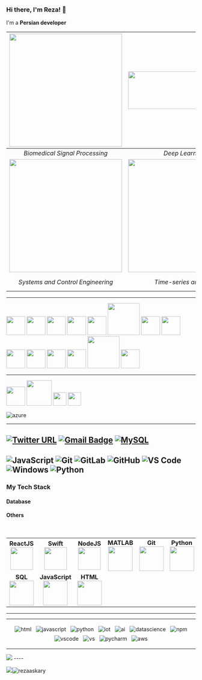### Hi there, I'm Reza! 👋

I'm a **Persian developer** 


 <!--  this is 6 figures, showing my interests -->
 
|<img src="https://user-images.githubusercontent.com/44175575/188337231-186122cd-f92c-4c45-929b-2e11fb97c022.gif" width="300"/>|<img src="https://user-images.githubusercontent.com/44175575/188337418-7575d9de-7aed-4a42-a7d1-2c2dd8c45a8c.png" height="100" width="300"/>|<img src="https://user-images.githubusercontent.com/44175575/188338016-50be69e6-c95b-4f86-a5c9-da025320da6d.png" height="150" width="300"/>|
|:-:|:-:|:-:|
*Biomedical Signal Processing* |*Deep Learning*|*Wristband Biosignals*|
|<img src="https://user-images.githubusercontent.com/44175575/188770557-3e18f0cc-ca96-4bf6-9e20-e883f8cd65bc.png" width="300"/>| <img src="https://user-images.githubusercontent.com/44175575/188338160-e6c408c3-458d-48a6-b106-40e6100cfe82.png" width="300"/> |<img src="https://user-images.githubusercontent.com/44175575/188338439-9460c106-fed6-4e11-bfca-53644e469d99.png" width="300"/>|
*Systems and Control Engineering*|*Time-series analysis*|*Machine Learning & Data-driven Modeling*|

 <!--  the end of 6 figures  -->
-----
<p> 
<img src="https://img.icons8.com/nolan/2x/matlab.png" width="50">
<img src="https://www.vectorlogo.zone/logos/r-project/r-project-icon.svg" width="50">
<img src="https://user-images.githubusercontent.com/44175575/188786148-f086ed82-1c8a-43c5-b378-160eff5f15ed.png" width="50">
<img src="https://user-images.githubusercontent.com/44175575/188786451-c46a7918-61c7-46ca-b3ac-deb443264b0b.png"   width="50">
<img src="https://user-images.githubusercontent.com/44175575/188786627-b716111f-60a2-4e47-bb22-742314c6ba4c.png" width="50">
<img src="https://user-images.githubusercontent.com/44175575/188787086-7e36c22a-b989-4288-8bc5-55ef4073a099.jpeg" width="85">
<img src="https://user-images.githubusercontent.com/44175575/188787648-32148df3-4557-4624-a902-b4cbe6d880e9.png" width="50">
<img src="https://user-images.githubusercontent.com/44175575/188788483-d4b70066-183d-4d7e-aa4d-746c30a78401.png" width="50">
<img src="https://user-images.githubusercontent.com/44175575/188788859-cd7c3780-b267-411a-bb99-dc201ab13859.png" width="50">
<img src="https://user-images.githubusercontent.com/44175575/188789075-913b3b1d-9a4e-433a-8ff3-f18b5b617aa5.jpeg" width="50">
<img src="https://user-images.githubusercontent.com/44175575/188789288-9217ad05-cc78-4428-87d5-6614af09d6d3.png" width="50">
<img src="https://user-images.githubusercontent.com/44175575/188789474-8062876e-d244-4eab-90fd-8bcc69ddbda8.png" width="50">
<img src="https://upload.wikimedia.org/wikipedia/commons/0/05/Scikit_learn_logo_small.svg" width="85">
<img src="https://user-images.githubusercontent.com/44175575/188792448-938f2d7d-ad4b-4081-988f-4034b8c3860c.png" width="50">
<p>  




 

 
 

 
 -----------------
  <!--  to be learned -->
 <p>
  <img src="https://user-images.githubusercontent.com/44175575/188789758-65e873c2-13ef-4f93-8d14-682d83eaec93.png" width="50">
  <img src="https://user-images.githubusercontent.com/44175575/188790059-0871cac9-1bc0-4600-9157-2e59c30ce24b.png" width="67">
  <img src="https://user-images.githubusercontent.com/44175575/188792032-c7e223f7-f953-4d81-977b-88487c19942d.png" width="35">
  <img src="https://user-images.githubusercontent.com/44175575/188793044-e88ff134-cf82-419f-982b-6cd62ef72c4a.png" width="35">

 <p>

![azure]()

----------


[![Twitter URL](https://img.shields.io/twitter/url?color=%230072b1&label=connect&logo=linkedin&logoColor=%230072b1&style=flat-square&url=https%3A%2F%2Fwww.linkedin.com%2Fin%2Falejandro-ramirez-ciceros%2F)](https://www.linkedin.com/in/mohammad-reza-askari-b61262a4/)
[![Gmail Badge](https://img.shields.io/badge/-Gmail-c14438?style=flat-square&logo=Gmail&logoColor=white&link=mailto:shuklaraghav321.com)](mailto:reza.askary99@gmail.com)
[![MySQL](https://img.shields.io/badge/-MySQL-black?style=flat-square&logo=mysql&link=https://github.com/rezaaskary/)](https://github.com/rezaaskary/)
-----
 
![JavaScript](https://img.shields.io/badge/-JavaScript-%23F7DF1C?style=flat-square&logo=javascript&logoColor=000000&labelColor=%23F7DF1C&color=%23FFCE5A)
![Git](https://img.shields.io/badge/-Git-%23F05032?style=flat-square&logo=git&logoColor=%23ffffff)
![GitLab](https://img.shields.io/badge/-GitLab-FCA121?style=flat-square&logo=gitlab)
![GitHub](https://img.shields.io/badge/-GitHub-181717?style=flat-square&logo=github)
![VS Code](http://img.shields.io/badge/-VS%20Code-007ACC?style=flat-square&logo=visual-studio-code&logoColor=ffffff)
![Windows](http://img.shields.io/badge/-Windows-0078D6?style=flat-square&logo=windows&logoColor=ffffff)
![Python](https://img.shields.io/badge/Python-3776AB?style=flat-square&logo=Python&logoColor=white)
----------------



  
  
### My Tech Stack

#### Database

#### Others



 
 
<br>
<table>
<tbody>
 <tr>
<td align="center" width="10%">
<span><b><center>ReactJS</center></b></span> 
<img height=60px src="https://img.icons8.com/ultraviolet/2x/react.png"> 
</td>

<td align="center" width="10%">
<span><b><center>Swift</center></b></span> 
<img height=60px src="https://img.icons8.com/fluent/96/swift.png"> 
</td>

<td align="center" width="10%">
<span><b><center>NodeJS</center></b></span> 
<img height=60px src="https://img.icons8.com/color/2x/nodejs.png"> 
</td>

<td align="center" width="10%">
<span><b><center>MATLAB</center></b></span> 
<img height=65px src="https://img.icons8.com/nolan/2x/matlab.png"> 
</td>

<td align="center" width="10%">
<span><b><center>Git</center></b></span> 
<img height=65px src="https://img.icons8.com/ios-glyphs/2x/github-2.png"> 
</td>

<td align="center" width="10%">
<span><b><center>Python</center></b></span> 
<img height=65px src="https://img.icons8.com/color/2x/python.png"> 
</td>

<td align="center" width="10%">
<span><b><center>Bash</center></b></span> 
<img height=65px src="https://img.icons8.com/bubbles/2x/console.png"> 
</td>

<td align="center" width="10%">
<span><b><center>C++</center></b></span> 
<img height=65px src="https://isocpp.org/assets/images/cpp_logo.png"> 
</td>


<td align="center" width="10%">
<span><b><center>Flutter</center></b></span> 
<img height=65px src="https://img.icons8.com/color/2x/flutter.png"> 
</td>
</tr>

<tr>
<td align="center" width="10%">
<span><b><center>SQL</center></b></span> 
<img height=65px src="https://img.icons8.com/ios-filled/2x/sql.png"> 
</td>

<td align="center" width="10%">
<span><b><center>JavaScript</center></b></span> 
<img height=65px src="https://img.icons8.com/color/2x/javascript.png"> 
</td>

<td align="center" width="10%">
<span><b><center>HTML</center></b></span> 
<img height=65px src="https://img.icons8.com/color/2x/html-5.png"> 
</td>
</tr>

</tbody>
</table>

____




  ----------------------------------------------------
  <p align="center">
 <img src="https://github.com/sudnyeshtalekar/sudnyeshtalekar/blob/master/Assets/html.svg" alt="html" style="vertical-align:top; margin:4px">
 <img src="https://github.com/sudnyeshtalekar/sudnyeshtalekar/blob/master/Assets/javascript.svg" alt="javascript" style="vertical-align:top; margin:4px">
 <img src="https://github.com/sudnyeshtalekar/sudnyeshtalekar/blob/master/Assets/python.svg" alt="python" style="vertical-align:top; margin:4px">
 <img src="https://github.com/sudnyeshtalekar/sudnyeshtalekar/blob/master/Assets/iot.svg" alt="iot" style="vertical-align:top; margin:4px">
 <img src="https://github.com/sudnyeshtalekar/sudnyeshtalekar/blob/master/Assets/ai.svg" alt="ai" style="vertical-align:top; margin:4px">
 <img src="https://github.com/sudnyeshtalekar/sudnyeshtalekar/blob/master/Assets/datascience.svg" alt="datascience" style="vertical-align:top; margin:4px">
 <img src="https://github.com/sudnyeshtalekar/sudnyeshtalekar/blob/master/Assets/npm.svg" alt="npm" style="vertical-align:top; margin:4px">
 <img src="https://github.com/sudnyeshtalekar/sudnyeshtalekar/blob/master/Assets/visualstudio_code.svg" alt="vscode" style="vertical-align:top; margin:4px">
 <img src="https://github.com/sudnyeshtalekar/sudnyeshtalekar/blob/master/Assets/visualstudio.svg" alt="vs" style="vertical-align:top; margin:4px">
 <img src="https://github.com/sudnyeshtalekar/sudnyeshtalekar/blob/master/Assets/jetbrains_pycharm.svg" alt="pycharm" style="vertical-align:top; margin:4px">
 <img src="https://github.com/sudnyeshtalekar/sudnyeshtalekar/blob/master/Assets/aws.svg" alt="aws" style="vertical-align:top; margin:4px">
  
  
  
----  
<p align ="left">
<img src="https://github-readme-stats.vercel.app/api?username=rezaaskary&show_icons=true&title_color=00ffff&text_color=33ff33&bg_color=333333&icon_color=ffff4d")
</p>
----
<!-- view and follower -->
    
<img src="https://img.shields.io/badge/dynamic/json?color=brightgreen&label=followers&query=followers&url=https%3A%2F%2Fapi.github.com%2Fusers%2Frezaaskary" /><img src="https://komarev.com/ghpvc/?username=rezaaskary" alt="rezaaskary" />
  
<!--
**rezaaskary/rezaaskary** is a ✨ _special_ ✨ repository because its `README.md` (this file) appears on your GitHub profile.

Here are some ideas to get you started:

- 🔭 I’m currently working on ...
- 🌱 I’m currently learning ...
- 👯 I’m looking to collaborate on ...
- 🤔 I’m looking for help with ...
- 💬 Ask me about ...
- 📫 How to reach me: ...
- 😄 Pronouns: ...
- ⚡ Fun fact: ...
-->
